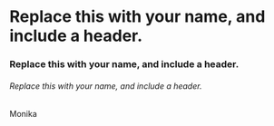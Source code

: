# Replace this with your name, and include a header.
### Replace this with your name, and include a header.
###### Replace this with your name, and include a header.

Monika
